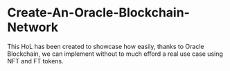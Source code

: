 # Create-An-Oracle-Blockchain-Network
This HoL has been created to showcase how easily, thanks to Oracle Blockchain, we can implement without to much efford a real use case using NFT and FT tokens.

